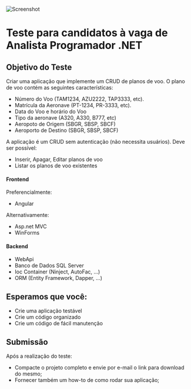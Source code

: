 ![Screenshot](logo_saipher.png)
# Teste para candidatos à vaga de Analista Programador .NET

## Objetivo do Teste
Criar uma aplicação que implemente um CRUD de planos de voo.
O plano de voo contém as seguintes características:
- Número do Voo (TAM1234, AZU2222, TAP3333, etc).
- Matrícula da Aeronave (PT-1234, PR-3333, etc).
- Data do Voo e horário do Voo
- Tipo da aeronave (A320, A330, B777, etc)
- Aeropoto de Origem (SBGR, SBSP, SBCF)
- Aeroporto de Destino (SBGR, SBSP, SBCF)

A aplicação é um CRUD sem autenticação (não necessita usuários). Deve ser possível:
- Inserir, Apagar, Editar planos de voo
- Listar os planos de voo existentes

#### Frontend
Preferencialmente:
- Angular

Alternativamente:
- Asp.net MVC
- WinForms

#### Backend
- WebApi
- Banco de Dados SQL Server
- Ioc Container (Ninject, AutoFac, ...)
- ORM (Entity Framework, Dapper, ...)

## Esperamos que você:
- Crie uma aplicação testável
- Crie um código organizado
- Crie um código de fácil manutenção

## Submissão
Após a realização do teste:
- Compacte o projeto completo e envie por e-mail o link para download do mesmo;
- Fornecer também um how-to de como rodar sua aplicação;
